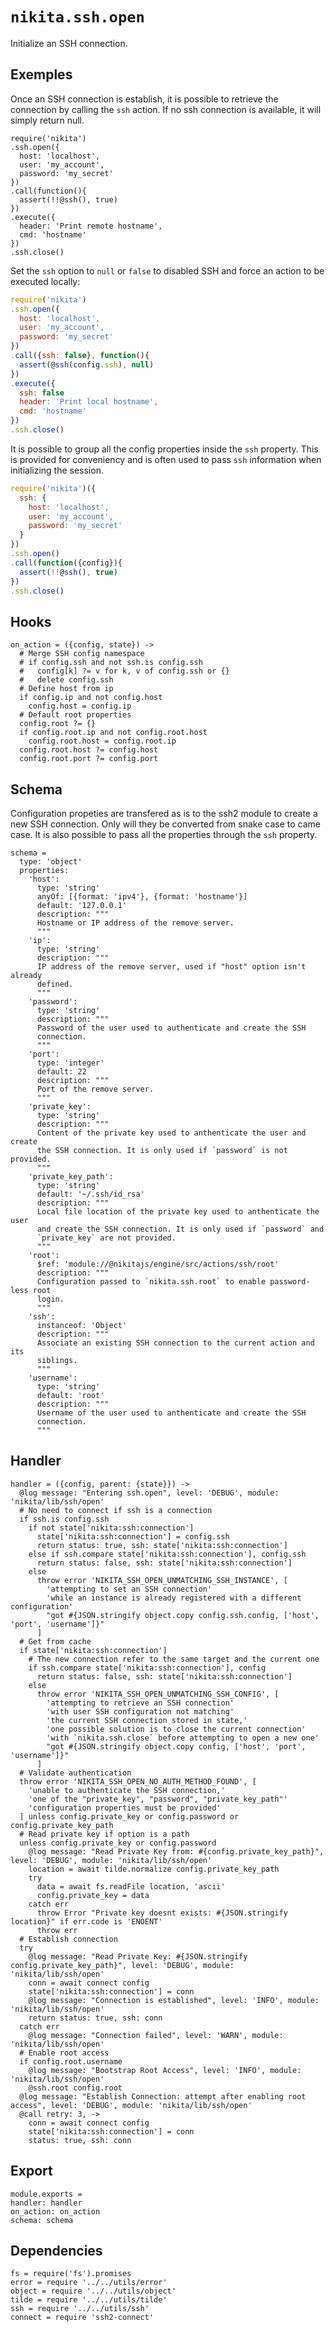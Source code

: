 
# `nikita.ssh.open`

Initialize an SSH connection.

## Exemples

Once an SSH connection is establish, it is possible to retrieve the connection
by calling the `ssh` action. If no ssh connection is available, it will
simply return null.

```
require('nikita')
.ssh.open({
  host: 'localhost',
  user: 'my_account',
  password: 'my_secret'
})
.call(function(){
  assert(!!@ssh(), true)
})
.execute({
  header: 'Print remote hostname',
  cmd: 'hostname'
})
.ssh.close()
```

Set the `ssh` option to `null` or `false` to disabled SSH and force an action to be executed 
locally:

```js
require('nikita')
.ssh.open({
  host: 'localhost',
  user: 'my_account',
  password: 'my_secret'
})
.call({ssh: false}, function(){
  assert(@ssh(config.ssh), null)
})
.execute({
  ssh: false
  header: 'Print local hostname',
  cmd: 'hostname'
})
.ssh.close()
```

It is possible to group all the config properties inside the `ssh` property. This is
provided for conveniency and is often used to pass `ssh` information when
initializing the session.

```js
require('nikita')({
  ssh: {
    host: 'localhost',
    user: 'my_account',
    password: 'my_secret'
  }
})
.ssh.open()
.call(function({config}){
  assert(!!@ssh(), true)
})
.ssh.close()
```

## Hooks

    on_action = ({config, state}) ->
      # Merge SSH config namespace
      # if config.ssh and not ssh.is config.ssh
      #   config[k] ?= v for k, v of config.ssh or {}
      #   delete config.ssh
      # Define host from ip
      if config.ip and not config.host
        config.host = config.ip
      # Default root properties
      config.root ?= {}
      if config.root.ip and not config.root.host
        config.root.host = config.root.ip
      config.root.host ?= config.host
      config.root.port ?= config.port

## Schema

Configuration propeties are transfered as is to the ssh2 module to create a new SSH connection.
Only will they be converted from snake case to came case. It is also possible to
pass all the properties through the `ssh` property.

    schema =
      type: 'object'
      properties:
        'host':
          type: 'string'
          anyOf: [{format: 'ipv4'}, {format: 'hostname'}]
          default: '127.0.0.1'
          description: """
          Hostname or IP address of the remove server.
          """
        'ip':
          type: 'string'
          description: """
          IP address of the remove server, used if "host" option isn't already
          defined.
          """
        'password':
          type: 'string'
          description: """
          Password of the user used to authenticate and create the SSH
          connection.
          """
        'port':
          type: 'integer'
          default: 22
          description: """
          Port of the remove server.
          """
        'private_key':
          type: 'string'
          description: """
          Content of the private key used to anthenticate the user and create
          the SSH connection. It is only used if `password` is not provided.
          """
        'private_key_path':
          type: 'string'
          default: '~/.ssh/id_rsa'
          description: """
          Local file location of the private key used to anthenticate the user
          and create the SSH connection. It is only used if `password` and
          `private_key` are not provided.
          """
        'root':
          $ref: 'module://@nikitajs/engine/src/actions/ssh/root'
          description: """
          Configuration passed to `nikita.ssh.root` to enable password-less root
          login.
          """
        'ssh':
          instanceof: 'Object'
          description: """
          Associate an existing SSH connection to the current action and its
          siblings.
          """
        'username':
          type: 'string'
          default: 'root'
          description: """
          Username of the user used to anthenticate and create the SSH
          connection.
          """

## Handler

    handler = ({config, parent: {state}}) ->
      @log message: "Entering ssh.open", level: 'DEBUG', module: 'nikita/lib/ssh/open'
      # No need to connect if ssh is a connection
      if ssh.is config.ssh
        if not state['nikita:ssh:connection']
          state['nikita:ssh:connection'] = config.ssh
          return status: true, ssh: state['nikita:ssh:connection']
        else if ssh.compare state['nikita:ssh:connection'], config.ssh
          return status: false, ssh: state['nikita:ssh:connection']
        else
          throw error 'NIKITA_SSH_OPEN_UNMATCHING_SSH_INSTANCE', [
            'attempting to set an SSH connection'
            'while an instance is already registered with a different configuration'
            "got #{JSON.stringify object.copy config.ssh.config, ['host', 'port', 'username']}"
          ]
      # Get from cache
      if state['nikita:ssh:connection']
        # The new connection refer to the same target and the current one
        if ssh.compare state['nikita:ssh:connection'], config
          return status: false, ssh: state['nikita:ssh:connection']
        else
          throw error 'NIKITA_SSH_OPEN_UNMATCHING_SSH_CONFIG', [
            'attempting to retrieve an SSH connection'
            'with user SSH configuration not matching'
            'the current SSH connection stored in state,'
            'one possible solution is to close the current connection'
            'with `nikita.ssh.close` before attempting to open a new one'
            "got #{JSON.stringify object.copy config, ['host', 'port', 'username']}"
          ]
      # Validate authentication
      throw error 'NIKITA_SSH_OPEN_NO_AUTH_METHOD_FOUND', [
        'unable to authenticate the SSH connection,'
        'one of the "private_key", "password", "private_key_path"'
        'configuration properties must be provided'
      ] unless config.private_key or config.password or config.private_key_path
      # Read private key if option is a path
      unless config.private_key or config.password
        @log message: "Read Private Key from: #{config.private_key_path}", level: 'DEBUG', module: 'nikita/lib/ssh/open'
        location = await tilde.normalize config.private_key_path
        try
          data = await fs.readFile location, 'ascii'
          config.private_key = data
        catch err
          throw Error "Private key doesnt exists: #{JSON.stringify location}" if err.code is 'ENOENT'
          throw err
      # Establish connection
      try
        @log message: "Read Private Key: #{JSON.stringify config.private_key_path}", level: 'DEBUG', module: 'nikita/lib/ssh/open'
        conn = await connect config
        state['nikita:ssh:connection'] = conn
        @log message: "Connection is established", level: 'INFO', module: 'nikita/lib/ssh/open'
        return status: true, ssh: conn
      catch err
        @log message: "Connection failed", level: 'WARN', module: 'nikita/lib/ssh/open'
      # Enable root access
      if config.root.username
        @log message: "Bootstrap Root Access", level: 'INFO', module: 'nikita/lib/ssh/open'
        @ssh.root config.root
      @log message: "Establish Connection: attempt after enabling root access", level: 'DEBUG', module: 'nikita/lib/ssh/open'
      @call retry: 3, ->
        conn = await connect config
        state['nikita:ssh:connection'] = conn
        status: true, ssh: conn

## Export

    module.exports =
    handler: handler
    on_action: on_action
    schema: schema
    
## Dependencies

    fs = require('fs').promises
    error = require '../../utils/error'
    object = require '../../utils/object'
    tilde = require '../../utils/tilde'
    ssh = require '../../utils/ssh'
    connect = require 'ssh2-connect'
